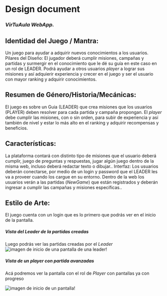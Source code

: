 # Design document

### _VirTuAula WebApp._

## Identidad del Juego / Mantra: 
Un juego para ayudar a adquirir nuevos conocimientos a los usuarios.
Pilares del Diseño:
El jugador deberá cumplir misiones, campañas y partidas y surmergir en el conocimiento que le dé su guía en este caso en un rol de LEADER. Podrá ayudar a otros usuarios *player* a lograr sus misiones y así adquierir experiencia y crecer en el juego y ser el usuario con mayor ranking y adquirir conocimientos.

## Resumen de Género/Historia/Mecánicas:
El juego es sobre un Guia (LEADER) que crea misiones que los usuarios (PLAYER) deben resolver para cada partida y campaña propongan.
El *player* debe cumplir las misiones, con o sin orden, para subir de experiencia y así también de nivel y estar lo más alto en el ranking y adquirir recompensas y beneficios.

## Características: 
La plataforma contará con distinto tipo de misiones que el usuario deberá cumplir, juego de preguntas y respuestas, jugar algún juego dentro de la misma web, incluso deberá redactar texto o dibujar..
Interfaz: 
Los usuarios deberán conectarse, por medio de un login y password que el LEADER les va a proveer cuando los cargue en su entorno. Dentro de la web los usuarios verán a las partidas (*NewGame*) que están registrados y deberán ingresar a cumplir las campañas y misiones específicas.. 

## Estilo de Arte: 
El juego cuenta con un login que es lo primero que podrás ver en el inicio de la pantalla.

##### Vista del Leader de la partidas creadas

Luego podrás ver las partidas creadas por el *Leader*
![imagen de inicio de una pantalla de una leader!](https://media.discordapp.net/attachments/828784442293485578/908830644128321556/unknown.png?width=964&height=473)

##### Vista de un player con partida avanzadas

Acá podremos ver la pantalla con el rol de *Player* con pantallas ya con progreso

![imagen de inicio de un pantalla!](https://media.discordapp.net/attachments/828784442293485578/908831239643996210/unknown.png?width=970&height=473)
